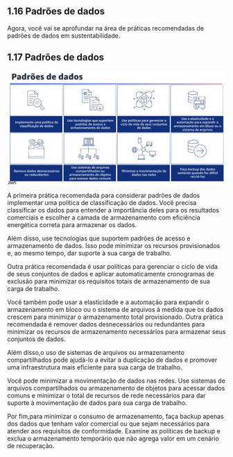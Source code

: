 ## 1.16 Padrões de dados

Agora, você vai se aprofundar na área de práticas recomendadas de padrões de dados em sustentabilidade.

## 1.17 Padrões de dados

![alt text](image-7.png)

A primeira prática recomendada para considerar padrões de dados implementar uma política de classificação de dados. Você precisa classificar os dados para entender a importância deles para os resultados comerciais e escolher a camada de armazenamento com eficiência energética correta para armazenar os dados.

Além disso, use tecnologias que suportem padrões de acesso e armazenamento de dados. Isso pode minimizar os recursos provisionados e, ao mesmo tempo, dar suporte à sua carga de trabalho.

Outra prática recomendada é usar políticas para gerenciar o ciclo de vida de seus conjuntos de dados e aplicar automaticamente cronogramas de exclusão para minimizar os requisitos totais de armazenamento de sua carga de trabalho.

Você também pode usar a elasticidade e a automação para expandir o armazenamento em bloco ou o sistema de arquivos à medida que os dados crescem para minimizar o armazenamento total provisionado.
Outra prática recomendada é remover dados desnecessários ou redundantes para minimizar os recursos de armazenamento necessários para armazenar seus conjuntos de dados.

Além disso,o uso de sistemas de arquivos ou armazenamento compartilhados pode ajudá-lo a evitar a duplicação de dados e promover uma infraestrutura mais eficiente para sua carga de trabalho.

Você pode minimizar a movimentação de dados nas redes. Use sistemas de arquivos compartilhados ou armazenamento de objetos para acessar dados comuns e minimizar o total de recursos de rede necessários para dar suporte à movimentação de dados para sua carga de trabalho.

Por fim,para minimizar o consumo de armazenamento, faça backup apenas dos dados que tenham valor comercial ou que sejam necessários para atender aos requisitos de conformidade. Examine as políticas de backup e exclua o armazenamento temporário que não agrega valor em um cenário de recuperação.
